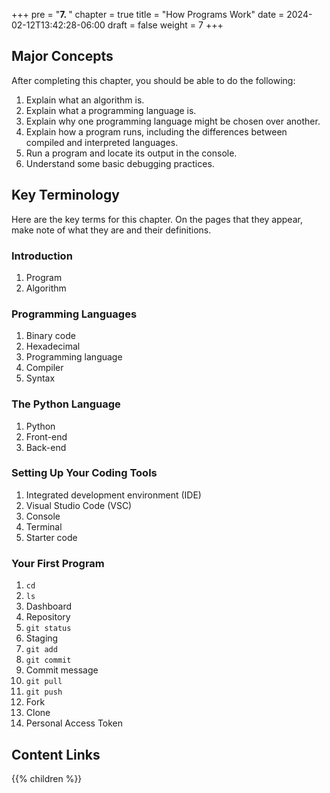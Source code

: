 +++
pre = "<b>7. </b>"
chapter = true
title = "How Programs Work"
date = 2024-02-12T13:42:28-06:00
draft = false
weight = 7
+++

## Major Concepts

After completing this chapter, you should be able to do the following:
1. Explain what an algorithm is.
1. Explain what a programming language is.
1. Explain why one programming language might be chosen over another.
1. Explain how a program runs, including the differences between compiled and interpreted languages.
1. Run a program and locate its output in the console.
1. Understand some basic debugging practices.

## Key Terminology
Here are the key terms for this chapter. On the pages that they appear, make note of what they are and their definitions.

### Introduction
1. Program
1. Algorithm

### Programming Languages
1. Binary code
1. Hexadecimal
1. Programming language
1. Compiler
1. Syntax

### The Python Language
1. Python
1. Front-end
1. Back-end

### Setting Up Your Coding Tools
1. Integrated development environment (IDE)
1. Visual Studio Code (VSC)
1. Console
1. Terminal
1. Starter code

### Your First Program

1. `cd`
1. `ls`
1. Dashboard
1. Repository
1. `git status`
1. Staging
1. `git add`
1. `git commit`
1. Commit message
1. `git pull`
1. `git push`
1. Fork
1. Clone
1. Personal Access Token


## Content Links

{{% children %}}


